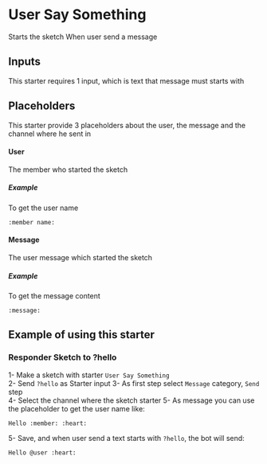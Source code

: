 # User Say Something
Starts the sketch When user send a message

## Inputs
This starter requires 1 input, which is text that message must starts with

## Placeholders
This starter provide 3 placeholders about the user, the message and the channel where he sent in

#### User
The member who started the sketch
##### Example
To get the user name
```
:member name:
```

#### Message
The user message which started the sketch
##### Example
To get the message content
```
:message:
```


## Example of using this starter
### Responder Sketch to ?hello
1- Make a sketch with starter `User Say Something`\
2- Send `?hello` as Starter input
3- As first step select `Message` category, `Send` step\
4- Select the channel where the sketch starter
5- As message you can use the placeholder to get the user name like:
```
Hello :member: :heart:
``` 
5- Save, and when user send a text starts with `?hello`, the bot will send:
```
Hello @user :heart:
```
